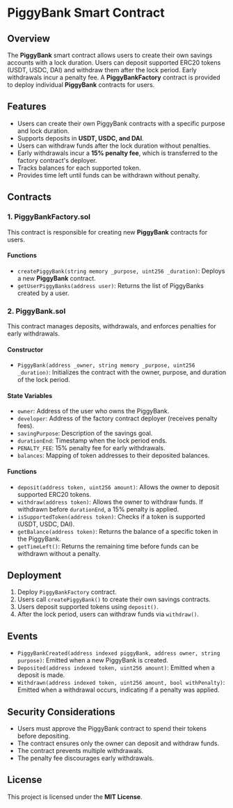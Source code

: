 # PiggyBank Smart Contract

## Overview
The **PiggyBank** smart contract allows users to create their own savings accounts with a lock duration. Users can deposit supported ERC20 tokens (USDT, USDC, DAI) and withdraw them after the lock period. Early withdrawals incur a penalty fee. A **PiggyBankFactory** contract is provided to deploy individual **PiggyBank** contracts for users.

## Features
- Users can create their own PiggyBank contracts with a specific purpose and lock duration.
- Supports deposits in **USDT, USDC, and DAI**.
- Users can withdraw funds after the lock duration without penalties.
- Early withdrawals incur a **15% penalty fee**, which is transferred to the factory contract's deployer.
- Tracks balances for each supported token.
- Provides time left until funds can be withdrawn without penalty.

## Contracts
### 1. PiggyBankFactory.sol
This contract is responsible for creating new **PiggyBank** contracts for users.

#### Functions
- `createPiggyBank(string memory _purpose, uint256 _duration)`: Deploys a new **PiggyBank** contract.
- `getUserPiggyBanks(address user)`: Returns the list of PiggyBanks created by a user.

### 2. PiggyBank.sol
This contract manages deposits, withdrawals, and enforces penalties for early withdrawals.

#### Constructor
- `PiggyBank(address _owner, string memory _purpose, uint256 _duration)`: Initializes the contract with the owner, purpose, and duration of the lock period.

#### State Variables
- `owner`: Address of the user who owns the PiggyBank.
- `developer`: Address of the factory contract deployer (receives penalty fees).
- `savingPurpose`: Description of the savings goal.
- `durationEnd`: Timestamp when the lock period ends.
- `PENALTY_FEE`: 15% penalty fee for early withdrawals.
- `balances`: Mapping of token addresses to their deposited balances.

#### Functions
- `deposit(address token, uint256 amount)`: Allows the owner to deposit supported ERC20 tokens.
- `withdraw(address token)`: Allows the owner to withdraw funds. If withdrawn before `durationEnd`, a 15% penalty is applied.
- `isSupportedToken(address token)`: Checks if a token is supported (USDT, USDC, DAI).
- `getBalance(address token)`: Returns the balance of a specific token in the PiggyBank.
- `getTimeLeft()`: Returns the remaining time before funds can be withdrawn without a penalty.

## Deployment
1. Deploy `PiggyBankFactory` contract.
2. Users call `createPiggyBank()` to create their own savings contracts.
3. Users deposit supported tokens using `deposit()`.
4. After the lock period, users can withdraw funds via `withdraw()`.

## Events
- `PiggyBankCreated(address indexed piggyBank, address owner, string purpose)`: Emitted when a new PiggyBank is created.
- `Deposited(address indexed token, uint256 amount)`: Emitted when a deposit is made.
- `Withdrawn(address indexed token, uint256 amount, bool withPenalty)`: Emitted when a withdrawal occurs, indicating if a penalty was applied.

## Security Considerations
- Users must approve the PiggyBank contract to spend their tokens before depositing.
- The contract ensures only the owner can deposit and withdraw funds.
- The contract prevents multiple withdrawals.
- The penalty fee discourages early withdrawals.

## License
This project is licensed under the **MIT License**.

